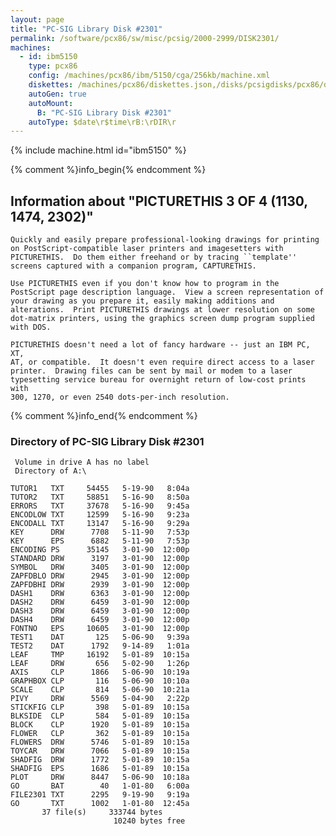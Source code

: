 ```yaml
---
layout: page
title: "PC-SIG Library Disk #2301"
permalink: /software/pcx86/sw/misc/pcsig/2000-2999/DISK2301/
machines:
  - id: ibm5150
    type: pcx86
    config: /machines/pcx86/ibm/5150/cga/256kb/machine.xml
    diskettes: /machines/pcx86/diskettes.json,/disks/pcsigdisks/pcx86/diskettes.json
    autoGen: true
    autoMount:
      B: "PC-SIG Library Disk #2301"
    autoType: $date\r$time\rB:\rDIR\r
---
```


{% include machine.html id="ibm5150" %}

{% comment %}info_begin{% endcomment %}

## Information about "PICTURETHIS 3 OF 4 (1130, 1474, 2302)"

    Quickly and easily prepare professional-looking drawings for printing
    on PostScript-compatible laser printers and imagesetters with
    PICTURETHIS.  Do them either freehand or by tracing ``template''
    screens captured with a companion program, CAPTURETHIS.
    
    Use PICTURETHIS even if you don't know how to program in the
    PostScript page description language.  View a screen representation of
    your drawing as you prepare it, easily making additions and
    alterations.  Print PICTURETHIS drawings at lower resolution on some
    dot-matrix printers, using the graphics screen dump program supplied
    with DOS.
    
    PICTURETHIS doesn't need a lot of fancy hardware -- just an IBM PC, XT,
    AT, or compatible.  It doesn't even require direct access to a laser
    printer.  Drawing files can be sent by mail or modem to a laser
    typesetting service bureau for overnight return of low-cost prints with
    300, 1270, or even 2540 dots-per-inch resolution.
{% comment %}info_end{% endcomment %}


### Directory of PC-SIG Library Disk #2301

     Volume in drive A has no label
     Directory of A:\

    TUTOR1   TXT     54455   5-19-90   8:04a
    TUTOR2   TXT     58851   5-16-90   8:50a
    ERRORS   TXT     37678   5-16-90   9:45a
    ENCODLOW TXT     12599   5-16-90   9:23a
    ENCODALL TXT     13147   5-16-90   9:29a
    KEY      DRW      7708   5-11-90   7:53p
    KEY      EPS      6882   5-11-90   7:53p
    ENCODING PS      35145   3-01-90  12:00p
    STANDARD DRW      3197   3-01-90  12:00p
    SYMBOL   DRW      3405   3-01-90  12:00p
    ZAPFDBLO DRW      2945   3-01-90  12:00p
    ZAPFDBHI DRW      2939   3-01-90  12:00p
    DASH1    DRW      6363   3-01-90  12:00p
    DASH2    DRW      6459   3-01-90  12:00p
    DASH3    DRW      6459   3-01-90  12:00p
    DASH4    DRW      6459   3-01-90  12:00p
    FONTNO   EPS     10605   3-01-90  12:00p
    TEST1    DAT       125   5-06-90   9:39a
    TEST2    DAT      1792   9-14-89   1:01a
    LEAF     TMP     16192   5-01-89  10:15a
    LEAF     DRW       656   5-02-90   1:26p
    AXIS     CLP      1866   5-06-90  10:19a
    GRAPHBOX CLP       116   5-06-90  10:10a
    SCALE    CLP       814   5-06-90  10:21a
    PIVY     DRW      5569   5-04-90   2:22p
    STICKFIG CLP       398   5-01-89  10:15a
    BLKSIDE  CLP       584   5-01-89  10:15a
    BLOCK    CLP      1920   5-01-89  10:15a
    FLOWER   CLP       362   5-01-89  10:15a
    FLOWERS  DRW      5746   5-01-89  10:15a
    TOYCAR   DRW      7066   5-01-89  10:15a
    SHADFIG  DRW      1772   5-01-89  10:15a
    SHADFIG  EPS      1686   5-01-89  10:15a
    PLOT     DRW      8447   5-06-90  10:18a
    GO       BAT        40   1-01-80   6:00a
    FILE2301 TXT      2295   9-19-90   9:19a
    GO       TXT      1002   1-01-80  12:45a
           37 file(s)     333744 bytes
                           10240 bytes free
